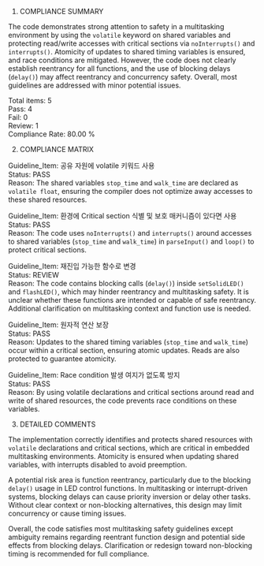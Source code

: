 1) COMPLIANCE SUMMARY

The code demonstrates strong attention to safety in a multitasking environment by using the `volatile` keyword on shared variables and protecting read/write accesses with critical sections via `noInterrupts()` and `interrupts()`. Atomicity of updates to shared timing variables is ensured, and race conditions are mitigated. However, the code does not clearly establish reentrancy for all functions, and the use of blocking delays (`delay()`) may affect reentrancy and concurrency safety. Overall, most guidelines are addressed with minor potential issues.

Total items: 5  
Pass: 4  
Fail: 0  
Review: 1  
Compliance Rate: 80.00 %

2) COMPLIANCE MATRIX

Guideline_Item: 공유 자원에 volatile 키워드 사용  
Status: PASS  
Reason: The shared variables `stop_time` and `walk_time` are declared as `volatile float`, ensuring the compiler does not optimize away accesses to these shared resources.

Guideline_Item: 환경에 Critical section 식별 및 보호 매커니즘이 있다면 사용  
Status: PASS  
Reason: The code uses `noInterrupts()` and `interrupts()` around accesses to shared variables (`stop_time` and `walk_time`) in `parseInput()` and `loop()` to protect critical sections.

Guideline_Item: 재진입 가능한 함수로 변경  
Status: REVIEW  
Reason: The code contains blocking calls (`delay()`) inside `setSolidLED()` and `flashLED()`, which may hinder reentrancy and multitasking safety. It is unclear whether these functions are intended or capable of safe reentrancy. Additional clarification on multitasking context and function use is needed.

Guideline_Item: 원자적 연산 보장  
Status: PASS  
Reason: Updates to the shared timing variables (`stop_time` and `walk_time`) occur within a critical section, ensuring atomic updates. Reads are also protected to guarantee atomicity.

Guideline_Item: Race condition 발생 여지가 없도록 방지  
Status: PASS  
Reason: By using volatile declarations and critical sections around read and write of shared resources, the code prevents race conditions on these variables.

3) DETAILED COMMENTS

The implementation correctly identifies and protects shared resources with `volatile` declarations and critical sections, which are critical in embedded multitasking environments. Atomicity is ensured when updating shared variables, with interrupts disabled to avoid preemption.

A potential risk area is function reentrancy, particularly due to the blocking `delay()` usage in LED control functions. In multitasking or interrupt-driven systems, blocking delays can cause priority inversion or delay other tasks. Without clear context or non-blocking alternatives, this design may limit concurrency or cause timing issues.

Overall, the code satisfies most multitasking safety guidelines except ambiguity remains regarding reentrant function design and potential side effects from blocking delays. Clarification or redesign toward non-blocking timing is recommended for full compliance.